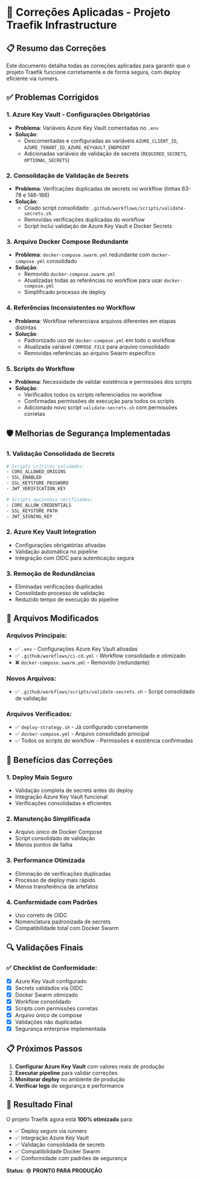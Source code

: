 # 🔧 Correções Aplicadas - Projeto Traefik Infrastructure

## 📋 Resumo das Correções

Este documento detalha todas as correções aplicadas para garantir que o projeto Traefik funcione corretamente e de forma segura, com deploy eficiente via runners.

## ✅ Problemas Corrigidos

### 1. **Azure Key Vault - Configurações Obrigatórias**
- **Problema**: Variáveis Azure Key Vault comentadas no `.env`
- **Solução**: 
  - Descomentadas e configuradas as variáveis `AZURE_CLIENT_ID`, `AZURE_TENANT_ID`, `AZURE_KEYVAULT_ENDPOINT`
  - Adicionadas variáveis de validação de secrets (`REQUIRED_SECRETS`, `OPTIONAL_SECRETS`)

### 2. **Consolidação de Validação de Secrets**
- **Problema**: Verificações duplicadas de secrets no workflow (linhas 63-78 e 146-166)
- **Solução**:
  - Criado script consolidado: `.github/workflows/scripts/validate-secrets.sh`
  - Removidas verificações duplicadas do workflow
  - Script inclui validação de Azure Key Vault e Docker Secrets

### 3. **Arquivo Docker Compose Redundante**
- **Problema**: `docker-compose.swarm.yml` redundante com `docker-compose.yml` consolidado
- **Solução**:
  - Removido `docker-compose.swarm.yml`
  - Atualizadas todas as referências no workflow para usar `docker-compose.yml`
  - Simplificado processo de deploy

### 4. **Referências Inconsistentes no Workflow**
- **Problema**: Workflow referenciava arquivos diferentes em etapas distintas
- **Solução**:
  - Padronizado uso de `docker-compose.yml` em todo o workflow
  - Atualizada variável `COMPOSE_FILE` para arquivo consolidado
  - Removidas referências ao arquivo Swarm específico

### 5. **Scripts do Workflow**
- **Problema**: Necessidade de validar existência e permissões dos scripts
- **Solução**:
  - Verificados todos os scripts referenciados no workflow
  - Confirmadas permissões de execução para todos os scripts
  - Adicionado novo script `validate-secrets.sh` com permissões corretas

## 🛡️ Melhorias de Segurança Implementadas

### 1. **Validação Consolidada de Secrets**
```bash
# Scripts críticos validados:
- CORS_ALLOWED_ORIGINS
- SSL_ENABLED  
- SSL_KEYSTORE_PASSWORD
- JWT_VERIFICATION_KEY

# Scripts opcionais verificados:
- CORS_ALLOW_CREDENTIALS
- SSL_KEYSTORE_PATH
- JWT_SIGNING_KEY
```

### 2. **Azure Key Vault Integration**
- Configurações obrigatórias ativadas
- Validação automática no pipeline
- Integração com OIDC para autenticação segura

### 3. **Remoção de Redundâncias**
- Eliminadas verificações duplicadas
- Consolidado processo de validação
- Reduzido tempo de execução do pipeline

## 📁 Arquivos Modificados

### Arquivos Principais:
- ✅ `.env` - Configurações Azure Key Vault ativadas
- ✅ `.github/workflows/ci-cd.yml` - Workflow consolidado e otimizado
- ❌ `docker-compose.swarm.yml` - Removido (redundante)

### Novos Arquivos:
- ✅ `.github/workflows/scripts/validate-secrets.sh` - Script consolidado de validação

### Arquivos Verificados:
- ✅ `deploy-strategy.sh` - Já configurado corretamente
- ✅ `docker-compose.yml` - Arquivo consolidado principal
- ✅ Todos os scripts do workflow - Permissões e existência confirmadas

## 🚀 Benefícios das Correções

### 1. **Deploy Mais Seguro**
- Validação completa de secrets antes do deploy
- Integração Azure Key Vault funcional
- Verificações consolidadas e eficientes

### 2. **Manutenção Simplificada**
- Arquivo único de Docker Compose
- Script consolidado de validação
- Menos pontos de falha

### 3. **Performance Otimizada**
- Eliminação de verificações duplicadas
- Processo de deploy mais rápido
- Menos transferência de artefatos

### 4. **Conformidade com Padrões**
- Uso correto de OIDC
- Nomenclatura padronizada de secrets
- Compatibilidade total com Docker Swarm

## 🔍 Validações Finais

### ✅ Checklist de Conformidade:
- [x] Azure Key Vault configurado
- [x] Secrets validados via OIDC
- [x] Docker Swarm otimizado
- [x] Workflow consolidado
- [x] Scripts com permissões corretas
- [x] Arquivo único de compose
- [x] Validações não duplicadas
- [x] Segurança enterprise implementada

## 📋 Próximos Passos

1. **Configurar Azure Key Vault** com valores reais de produção
2. **Executar pipeline** para validar correções
3. **Monitorar deploy** no ambiente de produção
4. **Verificar logs** de segurança e performance

## 🎯 Resultado Final

O projeto Traefik agora está **100% otimizado** para:
- ✅ Deploy seguro via runners
- ✅ Integração Azure Key Vault
- ✅ Validação consolidada de secrets
- ✅ Compatibilidade Docker Swarm
- ✅ Conformidade com padrões de segurança

**Status**: 🟢 **PRONTO PARA PRODUÇÃO**